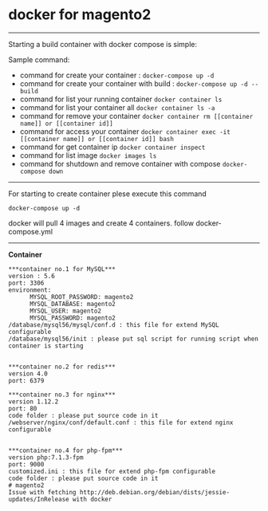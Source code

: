 # docker for magento2
---
Starting a build container with docker compose is simple:

Sample command:
- command for create your container :
```docker-compose up -d```
- command for create your container with build :
```docker-compose up -d --build```
- command for list your running container
```docker container ls```
- command for list your container all
```docker container ls -a```
- command for remove your container
```docker container rm [[container name]] or [[container id]]```
- command for access your container
```docker container exec -it [[container name]] or [[container id]] bash```
- command for get container ip
```docker container inspect```
- command for list image
```docker images ls```
- command for shutdown and remove container with compose
```docker-compose down```

---

For starting to create container plese execute this command

```docker-compose up -d```

docker will pull 4 images and create 4 containers. follow docker-compose.yml

---
**Container**
```
***container no.1 for MySQL***
version : 5.6
port: 3306
environment:
      MYSQL_ROOT_PASSWORD: magento2
      MYSQL_DATABASE: magento2
      MYSQL_USER: magento2
      MYSQL_PASSWORD: magento2
/database/mysql56/mysql/conf.d : this file for extend MySQL configurable
/database/mysql56/init : please put sql script for running script when container is starting

      
***container no.2 for redis***
version 4.0
port: 6379

***container no.3 for nginx***
version 1.12.2
port: 80
code folder : please put source code in it
/webserver/nginx/conf/default.conf : this file for extend nginx configurable


***container no.4 for php-fpm***
version php:7.1.3-fpm
port: 9000
customized.ini : this file for extend php-fpm configurable
code folder : please put source code in it
# magento2
Issue with fetching http://deb.debian.org/debian/dists/jessie-updates/InRelease with docker
